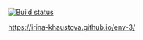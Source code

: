 [![Build status](https://ci.appveyor.com/api/projects/status/mpxl0n1vr2neq4xu?svg=true)](https://ci.appveyor.com/project/Irina-Khaustova/env-3)

https://irina-khaustova.github.io/env-3/